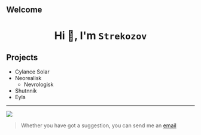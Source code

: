 ## Welcome

<div align="center">
  <h1>Hi 🤚, I'm <code>Strekozov</code></h1>
</div>

## Projects

- Cylance Solar
- Neorealisk
  - Nevrologisk
- Shutnnik
- Eyla

---

![](https://i.postimg.cc/Y0RkGcMd/banner.jpg)

> Whether you have got a suggestion, you can send me an [email](mailto:strekozov@pm.me)
